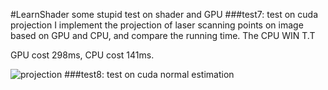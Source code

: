 #LearnShader
some stupid test on shader and GPU
###test7: test on cuda projection
I implement the projection of laser scanning points on image based on 
GPU and CPU, and compare the running time. The CPU WIN T.T

GPU cost 298ms, CPU cost 141ms.

![projection]()
###test8: test on cuda normal estimation




  

